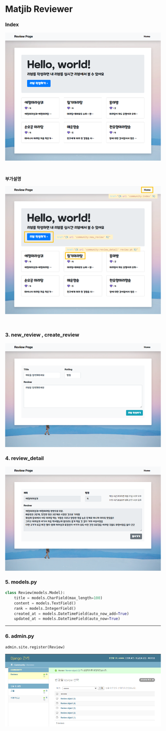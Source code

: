 # Matjib Reviewer

### Index

![image-20200821171322851](img/image-20200821171322851.png)

<br>

**부가설명**

![hrefs](img/hrefs.png)

<br>




### 3. new_review , create_review

![image-20200821171457228](img/image-20200821171457228.png)




### 4. review_detail

![image-20200821171414454](img/image-20200821171414454.png)


### 5. models.py

```python
class Review(models.Model):
    title = models.CharField(max_length=100)
    content = models.TextField()
    rank = models.IntegerField()
    created_at = models.DateTimeField(auto_now_add=True)
    updated_at = models.DateTimeField(auto_now=True)
```

<hr>

### 6. admin.py

```python
admin.site.register(Review)
```

![image-20200821180253760](img/image-20200821180253760.png)


